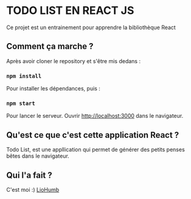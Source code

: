 # TODO LIST EN REACT JS
Ce projet est un entrainement pour apprendre la bibliothèque React
## Comment ça marche ?

Après avoir cloner le repository et s'être mis dedans :

### `npm install`
Pour installer les dépendances, puis :
### `npm start`

Pour lancer le serveur.
Ouvrir [http://localhost:3000](http://localhost:3000) dans le navigateur.

## Qu'est ce que c'est cette application React ?

Todo List, est une appllication qui permet de générer des petits penses bêtes dans le navigateur.

## Qui l'a fait ?

C'est moi :) [LioHumb](https://github.com/liohumb)
